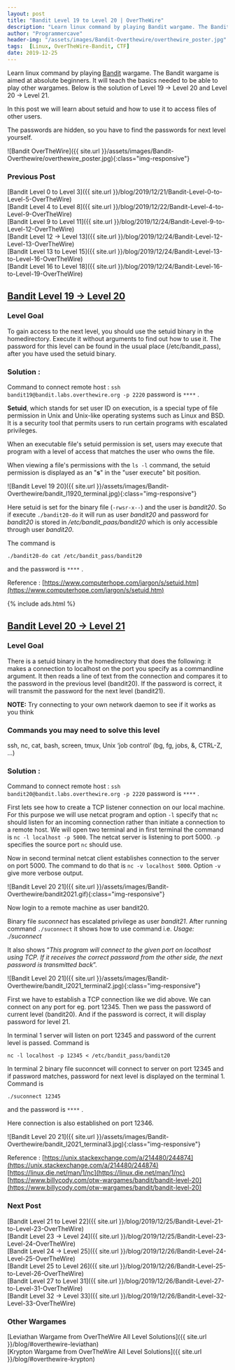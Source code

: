 ```yaml
---
layout: post
title: "Bandit Level 19 to Level 20 | OverTheWire"
description: "Learn linux command by playing Bandit wargame. The Bandit wargame is aimed at absolute beginners. It will teach the basics needed to be able to play other wargames. Below is the solution of Level 19 → Level 20 and Level 20 → Level 21. In this post we will learn about setuid and how to use it to access files of other users. The passwords are hidden, so you have to find the passwords for next level yourself."
author: "Programmercave"
header-img: "/assets/images/Bandit-Overthewire/overthewire_poster.jpg"
tags:  [Linux, OverTheWire-Bandit, CTF]
date: 2019-12-25
---
```




Learn linux command by playing [Bandit](https://overthewire.org/wargames/bandit/) wargame. The Bandit wargame is aimed at absolute beginners. It will teach the basics needed to be able to play other wargames. Below is the solution of Level 19 → Level 20 and Level 20 → Level 21. 

In this post we will learn about setuid and how to use it to access files of other users.

The passwords are hidden, so you have to find the passwords for next level yourself.

![Bandit OverTheWire]({{ site.url }}/assets/images/Bandit-Overthewire/overthewire_poster.jpg){:class="img-responsive"}

### Previous Post

[Bandit Level 0 to Level 3]({{ site.url }}/blog/2019/12/21/Bandit-Level-0-to-Level-5-OverTheWire)<br/>
[Bandit Level 4 to Level 8]({{ site.url }}/blog/2019/12/22/Bandit-Level-4-to-Level-9-OverTheWire)<br/>
[Bandit Level 9 to Level 11]({{ site.url }}/blog/2019/12/24/Bandit-Level-9-to-Level-12-OverTheWire)<br/>
[Bandit Level 12 → Level 13]({{ site.url }}/blog/2019/12/24/Bandit-Level-12-Level-13-OverTheWire)<br/>
[Bandit Level 13 to Level 15]({{ site.url }}/blog/2019/12/24/Bandit-Level-13-to-Level-16-OverTheWire)<br/>
[Bandit Level 16 to Level 18]({{ site.url }}/blog/2019/12/24/Bandit-Level-16-to-Level-19-OverTheWire)<br/>

## [Bandit Level 19 → Level 20](https://overthewire.org/wargames/bandit/bandit20.html)

### Level Goal

To gain access to the next level, you should use the setuid binary in the homedirectory. Execute it without arguments to find out how to use it. The password for this level can be found in the usual place (/etc/bandit_pass), after you have used the setuid binary.

### Solution : 

Command to connect remote host : `ssh bandit19@bandit.labs.overthewire.org -p 2220` password is `****` .

**Setuid**, which stands for set user ID on execution, is a special type of file permission in Unix and Unix-like operating systems such as Linux and BSD. It is a security tool that permits users to run certain programs with escalated privileges.

When an executable file's setuid permission is set, users may execute that program with a level of access that matches the user who owns the file.

When viewing a file's permissions with the `ls -l` command, the setuid permission is displayed as an "**s**" in the "user execute" bit position.

![Bandit Level 19 20]({{ site.url }}/assets/images/Bandit-Overthewire/bandit_l1920_terminal.jpg){:class="img-responsive"}

Here setuid is set for the binary file (`-rwsr-x--`) and the user is *bandit20*. So if execute `./bandit20-do` it will run as user *bandit20* and password for *bandit20* is stored in */etc/bandit_paas/bandit20* which is only accessible through user *bandit20*.

The command is 
```
./bandit20-do cat /etc/bandit_pass/bandit20
```

and the password is `****` .

Reference : [https://www.computerhope.com/jargon/s/setuid.htm](https://www.computerhope.com/jargon/s/setuid.htm)

{% include ads.html %}<br/>

## [Bandit Level 20 → Level 21](https://overthewire.org/wargames/bandit/bandit21.html)

### Level Goal

There is a setuid binary in the homedirectory that does the following: it makes a connection to localhost on the port you specify as a commandline argument. It then reads a line of text from the connection and compares it to the password in the previous level (bandit20). If the password is correct, it will transmit the password for the next level (bandit21).

**NOTE:** Try connecting to your own network daemon to see if it works as you think

### Commands you may need to solve this level

ssh, nc, cat, bash, screen, tmux, Unix ‘job control’ (bg, fg, jobs, &, CTRL-Z, …)

### Solution : 

Command to connect remote host : `ssh bandit20@bandit.labs.overthewire.org -p 2220` password is `****` .

First lets see how to create a TCP listener connection on our local machine. For this purpose we will use netcat program and option `-l` specify that `nc` should listen for an incoming connection rather than initiate a connection to a remote host. We will open two terminal and in first terminal the command is `nc -l localhost -p 5000`. The netcat server is listening to port 5000. `-p` specifies the source port `nc` should use.

Now in second terminal netcat client establishes connection to the server on port 5000. The command to do that is `nc -v localhost 5000`. Option `-v` give more verbose output. 

![Bandit Level 20 21]({{ site.url }}/assets/images/Bandit-Overthewire/bandit2021.gif){:class="img-responsive"}

Now login to a remote machine as user bandit20.

Binary file *suconnect* has escalated privilege as user *bandit21*. After running command `./suconnect` it shows how to use command i.e. *Usage: ./suconnect* <portnumber>

It also shows “*This program will connect to the given port on localhost using TCP. If it receives the correct password from the other side, the next password is transmitted back*”.

![Bandit Level 20 21]({{ site.url }}/assets/images/Bandit-Overthewire/bandit_l2021_terminal2.jpg){:class="img-responsive"}

First we have to establish a TCP connection like we did above. We can connect on any port for eg. port 12345. Then we pass the password of current level (bandit20). And if the password is correct, it will display password for level 21.

In terminal 1 server will listen on port 12345 and password of the current level is passed. Command is
```
nc -l localhost -p 12345 < /etc/bandit_pass/bandit20
```

In terminal 2 binary file suconncet will connect to server on port 12345 and if password matches, password for next level is displayed on the terminal 1. Command is 
```
./suconnect 12345
```

and the password is `****` .

Here connection is also established on port 12346.

![Bandit Level 20 21]({{ site.url }}/assets/images/Bandit-Overthewire/bandit_l2021_terminal3.jpg){:class="img-responsive"}

Reference : [https://unix.stackexchange.com/a/214480/244874](https://unix.stackexchange.com/a/214480/244874)<br/>
[https://linux.die.net/man/1/nc](https://linux.die.net/man/1/nc)<br/>
[https://www.billycody.com/otw-wargames/bandit/bandit-level-20](https://www.billycody.com/otw-wargames/bandit/bandit-level-20)<br/>

### Next Post

[Bandit Level 21 to Level 22]({{ site.url }}/blog/2019/12/25/Bandit-Level-21-to-Level-23-OverTheWire)
<br/>
[Bandit Level 23 → Level 24]({{ site.url }}/blog/2019/12/25/Bandit-Level-23-Level-24-OverTheWire)<br/>
[Bandit Level 24 → Level 25]({{ site.url }}/blog/2019/12/26/Bandit-Level-24-Level-25-OverTheWire)<br/>
[Bandit Level 25 to Level 26]({{ site.url }}/blog/2019/12/26/Bandit-Level-25-to-Level-26-OverTheWire)<br/>
[Bandit Level 27 to Level 31]({{ site.url }}/blog/2019/12/26/Bandit-Level-27-to-Level-31-OverTheWire)<br/>
[Bandit Level 32 → Level 33]({{ site.url }}/blog/2019/12/26/Bandit-Level-32-Level-33-OverTheWire)<br/>

### Other Wargames
[Leviathan Wargame from OverTheWire All Level Solutions]({{ site.url }}/blog/#overthewire-leviathan)<br/> 
[Krypton Wargame from OverTheWire All Level Solutions]({{ site.url }}/blog/#overthewire-krypton)<br/>
